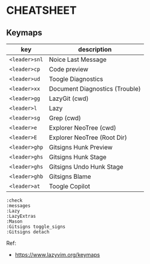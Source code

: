 # CHEATSHEET

## Keymaps

|key|description|
|---|---|
|`<leader>snl`|Noice Last Message|
|`<leader>cp`|Code preview|
|`<leader>ud`|Toogle Diagnostics|
|`<leader>xx`|Document Diagnostics (Trouble)|
|`<leader>gg`|LazyGit (cwd)|
|`<leader>l`|Lazy|
|`<leader>sg`|Grep (cwd)|
|`<leader>e`|Explorer NeoTree (cwd)|
|`<leader>E`|Explorer NeoTree (Root Dir)|
|`<leader>ghp`|Gitsigns Hunk Preview|
|`<leader>ghs`|Gitsigns Hunk Stage|
|`<leader>ghs`|Gitsigns Undo Hunk Stage|
|`<leader>ghb`|Gitsigns Blame|
|`<leader>at` |Toogle Copilot|

```nvim
:check
:messages
:Lazy
:LazyExtras
:Mason
:Gitsigns toggle_signs
:Gitsigns detach
```

Ref:

- <https://www.lazyvim.org/keymaps>
